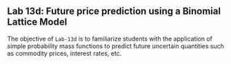 ## Lab 13d: Future price prediction using a Binomial Lattice Model
The objective of `Lab-13d` is to familiarize students with the application of simple probability mass functions to predict future uncertain quantities such as commodity prices, interest rates, etc. 